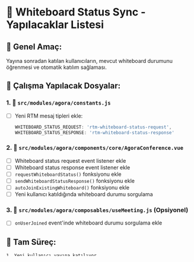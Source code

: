 # 🎯 Whiteboard Status Sync - Yapılacaklar Listesi

## **🎯 Genel Amaç:**
Yayına sonradan katılan kullanıcıların, mevcut whiteboard durumunu öğrenmesi ve otomatik katılım sağlaması.

## **🔧 Çalışma Yapılacak Dosyalar:**

### **1. 📝 `src/modules/agora/constants.js`**
- [ ] Yeni RTM mesaj tipleri ekle:
  ```javascript
  WHITEBOARD_STATUS_REQUEST: 'rtm-whiteboard-status-request',
  WHITEBOARD_STATUS_RESPONSE: 'rtm-whiteboard-status-response'
  ```

### **2. 🎥 `src/modules/agora/components/core/AgoraConference.vue`**
- [ ] Whiteboard status request event listener ekle
- [ ] Whiteboard status response event listener ekle
- [ ] `requestWhiteboardStatus()` fonksiyonu ekle
- [ ] `sendWhiteboardStatusResponse()` fonksiyonu ekle
- [ ] `autoJoinExistingWhiteboard()` fonksiyonu ekle
- [ ] Yeni kullanıcı katıldığında whiteboard durumu sorgulama

### **3. 🔧 `src/modules/agora/composables/useMeeting.js` (Opsiyonel)**
- [ ] `onUserJoined` event'inde whiteboard durumu sorgulama ekle

## **🔄 Tam Süreç:**

```
1. Yeni kullanıcı yayına katılıyor
2. Eğer yayında başka kullanıcılar varsa
3. "whiteboard durumu nedir?" diye sorguluyor
4. Mevcut kullanıcılardan biri cevap veriyor
5. Eğer whiteboard açıksa → Otomatik katılım
6. Eğer whiteboard kapalıysa → Normal akış
```

## **💻 Kod Örnekleri:**

### **A) Constants.js'e Eklenecek:**
```javascript
export const RTM_MESSAGE_TYPES = {
  // ... mevcut mesajlar ...
  
  // 🆕 Whiteboard Status Messages
  WHITEBOARD_STATUS_REQUEST: 'rtm-whiteboard-status-request',
  WHITEBOARD_STATUS_RESPONSE: 'rtm-whiteboard-status-response',
}
```

### **B) AgoraConference.vue'a Eklenecek:**
```javascript
// Whiteboard durumunu sorgula
async requestWhiteboardStatus() {
  // RTM üzerinden durum sorgula
  await rtmService.sendChannelMessage(
    RTM_MESSAGE_TYPES.WHITEBOARD_STATUS_REQUEST,
    { requester: agoraStore.userId, channelName: agoraStore.channelName }
  )
}

// Whiteboard durum cevabı gönder
async sendWhiteboardStatusResponse(requesterId) {
  await rtmService.sendPeerMessage(
    requesterId,
    RTM_MESSAGE_TYPES.WHITEBOARD_STATUS_RESPONSE,
    { hasActiveWhiteboard: true, roomUuid: agoraStore.whiteboardRoomUuid }
  )
}
```

## **✅ Test Edilecekler:**

- [ ] Yeni kullanıcı yayına katıldığında whiteboard durumu sorgulanıyor mu?
- [ ] Mevcut kullanıcılar whiteboard durumu cevabı veriyor mu?
- [ ] Whiteboard açıksa otomatik katılım sağlanıyor mu?
- [ ] Whiteboard kapalıysa normal akış devam ediyor mu?
- [ ] Event listener'lar doğru çalışıyor mu?

## **📅 Öncelik Sırası:**

1. **Yüksek**: Constants.js'e yeni mesaj tipleri
2. **Yüksek**: AgoraConference.vue'da ana logic
3. **Orta**: useMeeting.js'de user joined event
4. **Düşük**: Test ve debug

## **🔍 Notlar:**

- Mevcut RTM servis fonksiyonları kullanılacak
- Mevcut store state'leri kullanılacak
- Mevcut event sistem kullanılacak
- Yeni kullanıcı katıldığında otomatik sorgulama
- 3 saniye timeout ile cevap bekleme
- Fallback mekanizma (cevap gelmezse normal akış)

## **📞 Sorular:**

- Hangi dosyadan başlanacak?
- Test sırası nasıl olacak?
- Başka dosyalarda değişiklik gerekli mi?

---

**📅 Oluşturulma Tarihi:** $(date)
**👤 Oluşturan:** AI Assistant
**🎯 Durum:** Planlandı
**📋 Sonraki Adım:** Kullanıcı onayı bekleniyor
